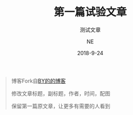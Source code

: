﻿---
layout:     post
title:     第一篇试验文章
subtitle:  测试文章
date:       2018-9-24
author:     NE
header-img: img/2018-9-24-1.jpg
catalog: true
tags:
    - Blog
---

> 博客Fork自[BY的的博客](http://qiubaiying.top)
>
>修改文章标题，副标题，作者，时间，配图
>
>保留第一篇原文章，让更多有需要的人看到
